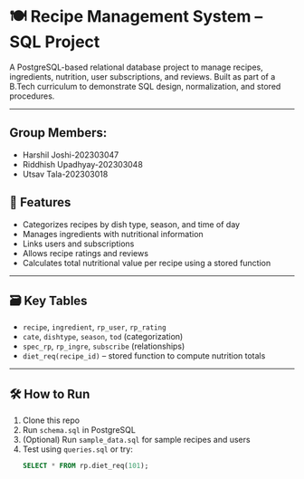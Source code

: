 # 🍽️ Recipe Management System – SQL Project

A PostgreSQL-based relational database project to manage recipes, ingredients, nutrition, user subscriptions, and reviews. Built as part of a B.Tech curriculum to demonstrate SQL design, normalization, and stored procedures.

---
## Group Members:
- Harshil Joshi-202303047
- Riddhish Upadhyay-202303048
- Utsav Tala-202303018



## 🔧 Features

- Categorizes recipes by dish type, season, and time of day
- Manages ingredients with nutritional information
- Links users and subscriptions
- Allows recipe ratings and reviews
- Calculates total nutritional value per recipe using a stored function

---

## 🗃️ Key Tables

- `recipe`, `ingredient`, `rp_user`, `rp_rating`
- `cate`, `dishtype`, `season`, `tod` (categorization)
- `spec_rp`, `rp_ingre`, `subscribe` (relationships)
- `diet_req(recipe_id)` – stored function to compute nutrition totals

---

## 🛠️ How to Run

1. Clone this repo
2. Run `schema.sql` in PostgreSQL
3. (Optional) Run `sample_data.sql` for sample recipes and users
4. Test using `queries.sql` or try:
   ```sql
   SELECT * FROM rp.diet_req(101);
